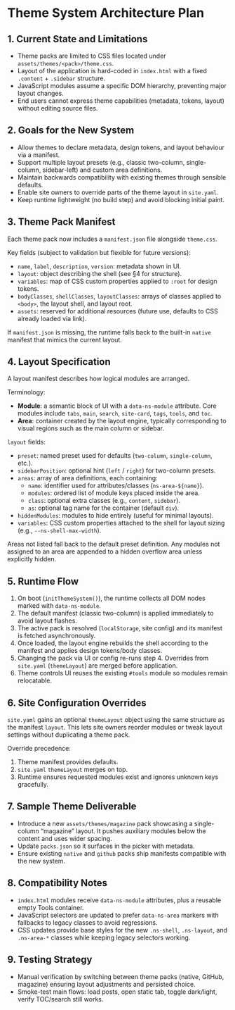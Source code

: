 # Theme System Architecture Plan

## 1. Current State and Limitations
- Theme packs are limited to CSS files located under `assets/themes/<pack>/theme.css`.
- Layout of the application is hard-coded in `index.html` with a fixed `.content` + `.sidebar` structure.
- JavaScript modules assume a specific DOM hierarchy, preventing major layout changes.
- End users cannot express theme capabilities (metadata, tokens, layout) without editing source files.

## 2. Goals for the New System
- Allow themes to declare metadata, design tokens, and layout behaviour via a manifest.
- Support multiple layout presets (e.g., classic two-column, single-column, sidebar-left) and custom area definitions.
- Maintain backwards compatibility with existing themes through sensible defaults.
- Enable site owners to override parts of the theme layout in `site.yaml`.
- Keep runtime lightweight (no build step) and avoid blocking initial paint.

## 3. Theme Pack Manifest
Each theme pack now includes a `manifest.json` file alongside `theme.css`.

Key fields (subject to validation but flexible for future versions):
- `name`, `label`, `description`, `version`: metadata shown in UI.
- `layout`: object describing the shell (see §4 for structure).
- `variables`: map of CSS custom properties applied to `:root` for design tokens.
- `bodyClasses`, `shellClasses`, `layoutClasses`: arrays of classes applied to `<body>`, the layout shell, and layout root.
- `assets`: reserved for additional resources (future use, defaults to CSS already loaded via link).

If `manifest.json` is missing, the runtime falls back to the built-in `native` manifest that mimics the current layout.

## 4. Layout Specification
A layout manifest describes how logical modules are arranged.

Terminology:
- **Module**: a semantic block of UI with a `data-ns-module` attribute. Core modules include `tabs`, `main`, `search`, `site-card`, `tags`, `tools`, and `toc`.
- **Area**: container created by the layout engine, typically corresponding to visual regions such as the main column or sidebar.

`layout` fields:
- `preset`: named preset used for defaults (`two-column`, `single-column`, etc.).
- `sidebarPosition`: optional hint (`left` / `right`) for two-column presets.
- `areas`: array of area definitions, each containing:
  - `name`: identifier used for attributes/classes (`ns-area-${name}`).
  - `modules`: ordered list of module keys placed inside the area.
  - `class`: optional extra classes (e.g., `content`, `sidebar`).
  - `as`: optional tag name for the container (default `div`).
- `hiddenModules`: modules to hide entirely (useful for minimal layouts).
- `variables`: CSS custom properties attached to the shell for layout sizing (e.g., `--ns-shell-max-width`).

Areas not listed fall back to the default preset definition. Any modules not assigned to an area are appended to a hidden overflow area unless explicitly hidden.

## 5. Runtime Flow
1. On boot (`initThemeSystem()`), the runtime collects all DOM nodes marked with `data-ns-module`.
2. The default manifest (classic two-column) is applied immediately to avoid layout flashes.
3. The active pack is resolved (`localStorage`, site config) and its manifest is fetched asynchronously.
4. Once loaded, the layout engine rebuilds the shell according to the manifest and applies design tokens/body classes.
5. Changing the pack via UI or config re-runs step 4. Overrides from `site.yaml` (`themeLayout`) are merged before application.
6. Theme controls UI reuses the existing `#tools` module so modules remain relocatable.

## 6. Site Configuration Overrides
`site.yaml` gains an optional `themeLayout` object using the same structure as the manifest `layout`. This lets site owners reorder modules or tweak layout settings without duplicating a theme pack.

Override precedence:
1. Theme manifest provides defaults.
2. `site.yaml` `themeLayout` merges on top.
3. Runtime ensures requested modules exist and ignores unknown keys gracefully.

## 7. Sample Theme Deliverable
- Introduce a new `assets/themes/magazine` pack showcasing a single-column “magazine” layout. It pushes auxiliary modules below the content and uses wider spacing.
- Update `packs.json` so it surfaces in the picker with metadata.
- Ensure existing `native` and `github` packs ship manifests compatible with the new system.

## 8. Compatibility Notes
- `index.html` modules receive `data-ns-module` attributes, plus a reusable empty Tools container.
- JavaScript selectors are updated to prefer `data-ns-area` markers with fallbacks to legacy classes to avoid regressions.
- CSS updates provide base styles for the new `.ns-shell`, `.ns-layout`, and `.ns-area-*` classes while keeping legacy selectors working.

## 9. Testing Strategy
- Manual verification by switching between theme packs (native, GitHub, magazine) ensuring layout adjustments and persisted choice.
- Smoke-test main flows: load posts, open static tab, toggle dark/light, verify TOC/search still works.

